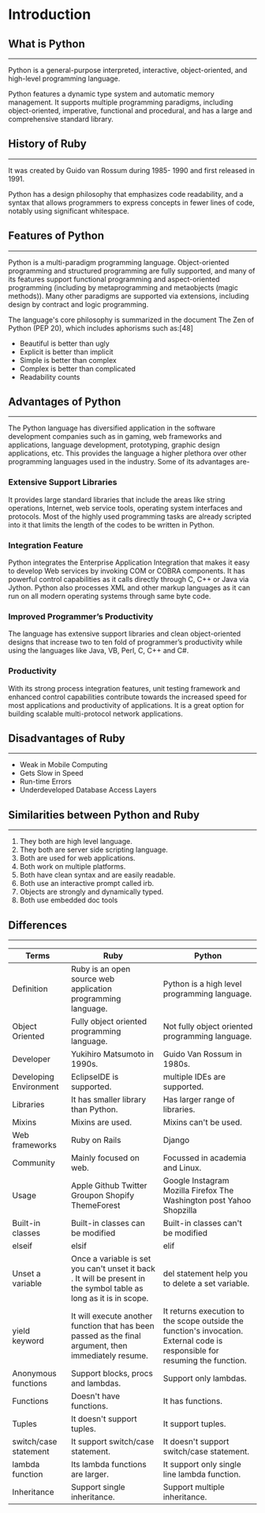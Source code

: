 # **Introduction**

## What is Python
------------

Python is a general-purpose interpreted, interactive, object-oriented, and high-level programming language.

Python features a dynamic type system and automatic memory management. It supports multiple programming paradigms, including object-oriented, imperative, functional and procedural, and has a large and comprehensive standard library.

## History of Ruby
---------------


It was created by Guido van Rossum during 1985- 1990 and first released in 1991.

Python has a design philosophy that emphasizes code readability, and a syntax that allows programmers to express concepts in fewer lines of code, notably using significant whitespace.


## Features of Python
----------------

Python is a multi-paradigm programming language. Object-oriented programming and structured programming are fully supported, and many of its features support functional programming and aspect-oriented programming (including by metaprogramming and metaobjects (magic methods)). Many other paradigms are supported via extensions, including design by contract and logic programming.

The language's core philosophy is summarized in the document The Zen of Python (PEP 20), which includes aphorisms such as:[48]

 - Beautiful is better than ugly
 - Explicit is better than implicit
 - Simple is better than complex
 - Complex is better than complicated
 - Readability counts


## Advantages of Python
------------------

The Python language has diversified application in the software development companies such as in gaming, web frameworks and applications, language development, prototyping, graphic design applications, etc. This provides the language a higher plethora over other programming languages used in the industry. Some of its advantages are-

### Extensive Support Libraries

It provides large standard libraries that include the areas like string operations, Internet, web service tools, operating system interfaces and protocols. Most of the highly used programming tasks are already scripted into it that limits the length of the codes to be written in Python.

### Integration Feature

Python integrates the Enterprise Application Integration that makes it easy to develop Web services by invoking COM or COBRA components. It has powerful control capabilities as it calls directly through C, C++ or Java via Jython. Python also processes XML and other markup languages as it can run on all modern operating systems through same byte code.

### Improved Programmer’s Productivity

The language has extensive support libraries and clean object-oriented designs that increase two to ten fold of programmer’s productivity while using the languages like Java, VB, Perl, C, C++ and C#.

### Productivity

With its strong process integration features, unit testing framework and enhanced control capabilities contribute towards the increased speed for most applications and productivity of applications. It is a great option for building scalable multi-protocol network applications.




## Disadvantages of Ruby
---------------------

 - Weak in Mobile Computing
 - Gets Slow in Speed
 - Run-time Errors
 - Underdeveloped Database Access Layers

## Similarities between Python and Ruby
------------

 1. They both are high level language.
 2. They both are server side scripting language.
 3. Both are used for web applications.
 4. Both work on multiple platforms.
 5. Both have clean syntax and are easily readable.
 6. Both use an interactive prompt called irb.
 7. Objects are strongly and dynamically typed.
 8. Both use embedded doc tools

## Differences
-----------

| Terms                  | Ruby                                                                                                               | Python                                                                                                                       |
|------------------------|--------------------------------------------------------------------------------------------------------------------|------------------------------------------------------------------------------------------------------------------------------|
| Definition             | Ruby is an open source web application programming language.                                                       | Python is a high level programming language.                                                                                 |
| Object Oriented        | Fully object oriented programming language.                                                                        | Not fully object oriented programming language.                                                                              |
| Developer              | Yukihiro Matsumoto in 1990s.                                                                                       | Guido Van Rossum in 1980s.                                                                                                   |
| Developing Environment | EclipseIDE is supported.                                                                                           | multiple IDEs are supported.                                                                                                 |
| Libraries              | It has smaller library than Python.                                                                                | Has larger range of libraries.                                                                                               |
| Mixins                 | Mixins are used.                                                                                                   | Mixins can't be used.                                                                                                        |
| Web frameworks         | Ruby on Rails                                                                                                      | Django                                                                                                                       |
| Community              | Mainly focused on web.                                                                                             | Focussed in academia and Linux.                                                                                              |
| Usage                  | Apple Github Twitter Groupon Shopify ThemeForest                                                                   | Google Instagram Mozilla Firefox The Washington post Yahoo Shopzilla                                                         |
| Built-in classes       | Built-in classes can be modified                                                                                   | Built-in classes can't be modified                                                                                           |
| elseif                 | elsif                                                                                                              | elif                                                                                                                         |
| Unset a variable       | Once a variable is set you can't unset it back . It will be present in the symbol table as long as it is in scope. | del statement help you to delete a set variable.                                                                             |
| yield keyword          | It will execute another function that has been passed as the final argument, then immediately resume.              | It returns execution to the scope outside the function's invocation. External code is responsible for resuming the function. |
| Anonymous functions    | Support blocks, procs and lambdas.                                                                                 | Support only lambdas.                                                                                                        |
| Functions              | Doesn't have functions.                                                                                            | It has functions.                                                                                                            |
| Tuples                 | It doesn't support tuples.                                                                                         | It support tuples.                                                                                                           |
| switch/case statement  | It support switch/case statement.                                                                                  | It doesn't support switch/case statement.                                                                                    |
| lambda function        | Its lambda functions are larger.                                                                                   | It support only single line lambda function.                                                                                 |
| Inheritance            | Support single inheritance.                                                                                        | Support multiple inheritance.                                                                                                |
